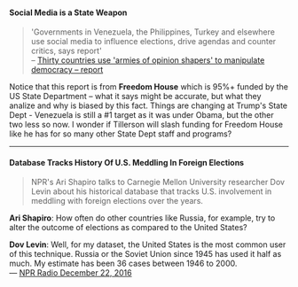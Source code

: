 #### Social Media is a State Weapon ####   
> 'Governments in Venezuela, the Philippines, Turkey and elsewhere use social media to influence elections, drive agendas and counter critics, says report'   
– [Thirty countries use 'armies of opinion shapers' to manipulate democracy – report](https://www.theguardian.com/technology/2017/nov/14/social-media-influence-election-countries-armies-of-opinion-shapers-manipulate-democracy-fake-news)

Notice that this report is from **Freedom House** which is 95%+ funded by the US State Department – what it says might be accurate, but what they analize and why is biased by this fact.  Things are changing at Trump's State Dept - Venezuela is still a #1 target as it was under Obama, but the other two less so now. I wonder if Tillerson will slash funding for Freedom House like he has for so many other State Dept staff and programs?

---
#### Database Tracks History Of U.S. Meddling In Foreign Elections ####

>NPR's Ari Shapiro talks to Carnegie Mellon University researcher Dov Levin about his historical database that tracks U.S. involvement in meddling with foreign elections over the years.

**Ari Shapiro**: How often do other countries like Russia, for example, try to alter the outcome of elections as compared to the United States?

**Dov Levin**: Well, for my dataset, the United States is the most common user of this technique. Russia or the Soviet Union since 1945 has used it half as much. My estimate has been 36 cases between 1946 to 2000.   
–– [NPR Radio December 22, 2016](https://www.npr.org/2016/12/22/506625913/database-tracks-history-of-u-s-meddling-in-foreign-elections)
